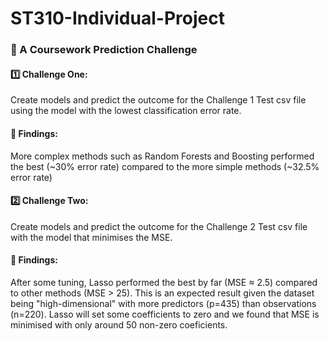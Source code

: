 # ST310-Individual-Project

### :crystal_ball: A Coursework Prediction Challenge 

#### :one: Challenge One: 
Create models and predict the outcome for the Challenge 1 Test csv file using the model with the lowest classification error rate.
#### 🔎 Findings:
More complex methods such as Random Forests and Boosting performed the best (~30% error rate) compared to the more simple methods (~32.5% error rate)

#### :two: Challenge Two: 
Create models and predict the outcome for the Challenge 2 Test csv file with the model that minimises the MSE.
#### 🔎 Findings:
After some tuning, Lasso performed the best by far (MSE ≈ 2.5) compared to other methods (MSE > 25). This is an expected result given the dataset being "high-dimensional" with more predictors (p=435) than observations (n=220). Lasso will set some coefficients to zero and we found that MSE is minimised with only around 50 non-zero coeficients.
